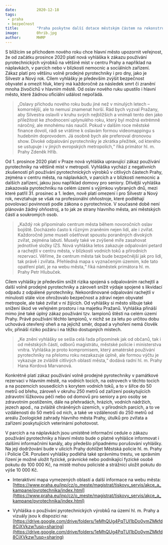 ```yaml
---
date:         2020-12-18
tags:         
 - praha
 - bezpečnost
title:        "Praha poskytne další dotace městským částem na rekonstrukce bytových jednotek a odkup ubytovny"
image: 	      0hrib.jpg
author:       MHMP
---
```

 
S blížícím se příchodem nového roku chce hlavní město upozornit veřejnost, že od začátku prosince 2020 platí nová vyhláška k zákazu používání pyrotechnických výrobků na většině míst v centru Prahy a například na náplavkách, v parcích nebo v blízkosti nemocnic a sociálních zařízení. Zákaz platí pro většinu volně prodejné pyrotechniky i pro dny, jako je Silvestr a Nový rok. Cílem vyhlášky je především zvýšit bezpečnost obyvatel a omezit hluk, který má každoročně za následek smrt či zranění mnoha živočichů v hlavním městě. Od oslav nového ruku upustilo i hlavní město, které žádnou oficiální událost nepořádá.

> „Oslavy příchodu nového roku budu jiné než v minulých letech – komornější, ale to nemusí znamenat horší. Rád bych vyzval Pražany, aby Silvestra oslavili v kruhu svých nejbližších a vnímali tento den jako příležitost ke zhodnocení uplynulého roku, který byl možná extrémně náročný, ale mnohému nás naučil. Pokud v dalším roce městské finance dovolí, rádi se vrátíme k oslavám formou videomappingu s hudebním doprovodem. Já osobně bych ale preferoval dronovou show. Divoké odpalování pyrotechniky je zkrátka přežitek, od kterého se ustupuje i v jiných evropských metropolích,“ říká primátor hl. m. Prahy Zdeněk Hřib.

Od 1. prosince 2020 platí v Praze nová vyhláška upravující zákaz používání pyrotechniky na většině míst v metropoli. Vyhláška vychází z negativních zkušeností při používání pyrotechnických výrobků v citlivých částech Prahy, zejména v centru města, na náplavkách, v parcích a v blízkosti nemocnic a dalších zařízení, jakou jsou například domovy pro seniory. Dřívější vyhláška zakazovala pyrotechniku na celém území s výjimkou vybraných dnů, mezi které patřil 31. prosinec a 1. leden, nově platí omezení i pro Silvestr a Nový rok, nevztahuje se však na profesionální ohňostroje, které podléhají povolovací povinnosti podle zákona o pyrotechnice. V současné době není plánován žádný ohňostroj, a to jak ze strany hlavního města, ani městských částí a soukromých osob.

> „Každý rok připomínalo centrum města během novoročních oslav bojiště. Docházelo často k různým zraněním nejen lidí, ale i zvířat. Každoročně jsme museli ošetřovat spoustu poraněných divokých zvířat, zejména labutí. Musely také ve zvýšené míře zasahovat jednotlivé složky IZS. Nová vyhláška letos zakazuje odpalování petard a rachejtlí v centru města, v blízkosti vodních toků a přírodních rezervací. Věříme, že centrum města tak bude bezpečnější jak pro lidi, tak právě i zvířata. Přehledná mapa s vyznačeným územím, kde tato opatření platí, je na webu města,“ říká náměstek primátora hl. m. Prahy Petr Hlubuček.

Cílem vyhlášky je především snížit rizika spojená s odpalováním rachejtlí a další volně prodejné pyrotechniky a zároveň snížit výdaje spojené s likvidací odpadu z odpálené pyrotechniky. Nekoordinované odpalování rachejtlí v minulosti stále více ohrožovalo bezpečnost a zdraví nejen obyvatel metropole, ale také zvířat v ní žijících. Od vyhlášky si město slibuje také snížení škod ve veřejném prostoru i na majetku Pražanů. Vyhláška přináší mimo jiné také úplný zákaz používání tzv. lampionů štěstí na celém území Prahy. Právě používání těchto lampionů, v nichž se za letu po určitou dobu uchovává otevřený oheň a na jejichž směr, dopad a vyhoření nemá člověk vliv, přináší riziko požáru i na těžko dostupných místech.

> „Ke znění vyhlášky se sešla celá řada připomínek jak od občanů, tak i od městských částí, odborů magistrátu, městské policie i ministerstva vnitra. Vyhláška je proto kompromisem, který amatérské používání pyrotechniky na přelomu roku nezakazuje úplně, ale formou výčtu je vykazuje ze zvláště citlivých oblastí města,“ dodává radní hl. m. Prahy Hana Kordová Marvanová.

Konkrétně platí zákaz používání volně prodejné pyrotechniky v památkové rezervaci v hlavním městě, na vodních tocích, na ostrovech v těchto tocích a na pozemcích sousedících s korytem vodních toků, a to v šířce do 50 metrů od břehu, zároveň v okruhu 250 metrů od zařízení poskytujících zdravotní lůžkovou péči nebo od domovů pro seniory a pro osoby se zdravotním postižením, dále na přehradách, hrázích, vodních nádržích, jezech apod., na zvláště chráněných územích, v přírodních parcích, a to ve vzdálenosti do 50 metrů od nich, a také ve vzdálenosti do 250 metrů od areálu Zoologické zahrady hlavního města Prahy, útulků pro zvířata a zařízení poskytujících veterinární pohotovost.

V parcích a na náplavkách jsou umístěné informační cedule o zákazu používání pyrotechniky a hlavní město bude o platné vyhlášce informovat i dalšími informačními kanály, aby předešlo případnému porušování vyhlášky. Na její dodržování bude v ulicích Prahy dohlížet Městská policie hl. m. Prahy i Policie ČR. Porušení vyhlášky podléhá také správnímu trestu, ve správním řízení je možné uložit fyzické, právnické nebo podnikající fyzické osobě pokutu do 100 000 Kč, na místě mohou policisté a strážníci uložit pokutu do výše 10 000 Kč.

* Interaktivní mapa vymezených oblastí a další informace na webu města: [https://www.praha.eu/jnp/cz/o_meste/magistrat/tiskovy_servis/akce_a_kampane/pyrotechnika/index.html](https://www.praha.eu/jnp/cz/o_meste/magistrat/tiskovy_servis/akce_a_kampane/pyrotechnika/index.html)

* Vyhláška o používání pyrotechnických výrobků na území hl. m. Prahy a vizuály jsou k dispozici na: [https://drive.google.com/drive/folders/1eMhQUg4PqTUI1bDo0ymZMkfd8CiXVkzw?usp=sharing](https://drive.google.com/drive/folders/1eMhQUg4PqTUI1bDo0ymZMkfd8CiXVkzw?usp=sharing)
